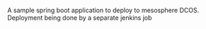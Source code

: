 A sample spring boot application to deploy to mesosphere DCOS. 
Deployment being done by a separate jenkins job 